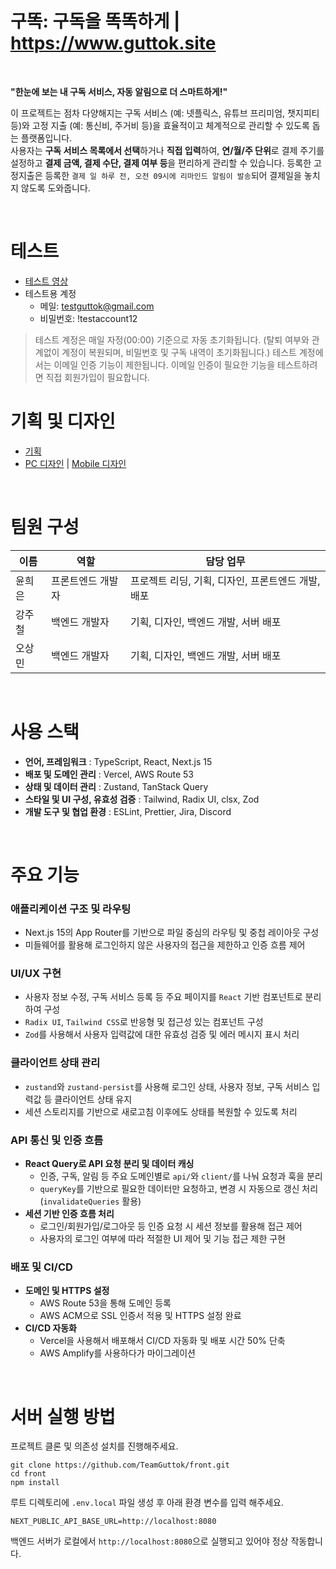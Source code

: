 # 구똑: 구독을 똑똑하게 | https://www.guttok.site

<br>

**"한눈에 보는 내 구독 서비스, 자동 알림으로 더 스마트하게!"**

이 프로젝트는 점차 다양해지는 구독 서비스 (예: 넷플릭스, 유튜브 프리미엄, 챗지피티 등)와 고정 지출 (예: 통신비, 주거비 등)을 효율적이고 체계적으로 관리할 수 있도록 돕는 플랫폼입니다.  
사용자는 **구독 서비스 목록에서 선택**하거나 **직접 입력**하여, **연/월/주 단위**로 결제 주기를 설정하고 **결제 금액, 결제 수단, 결제 여부 등**을 편리하게 관리할 수 있습니다.
등록한 고정지출은 등록한 `결제 일 하루 전, 오전 09시에 리마인드 알림이 발송`되어 결제일을 놓치지 않도록 도와줍니다.

<br>

# 테스트

- [테스트 영상](https://youtu.be/a84maY1SPt4)
- 테스트용 계정
  - 메일: testguttok@gmail.com
  - 비밀번호: !testaccount12

> 테스트 계정은 매일 자정(00:00) 기준으로 자동 초기화됩니다. (탈퇴 여부와 관계없이 계정이 복원되며, 비밀번호 및 구독 내역이 초기화됩니다.)
> 테스트 계정에서는 이메일 인증 기능이 제한됩니다. 이메일 인증이 필요한 기능을 테스트하려면 직접 회원가입이 필요합니다.

# 기획 및 디자인

- [기획](https://www.relume.io/app/project/P1385173_IIXxQacXXzIBf0mRbbfWDikpCaVTBQb-PvtLL61wn5U#mode=sitemap)
- [PC 디자인](https://creatie.ai/file/147084540353878?page_id=M&shareId=147084540353878) | [Mobile 디자인](https://creatie.ai/file/146925248165840?fileOpenFrom=home&fileTileSwitch=false&page_id=M)

<br>

# 팀원 구성

| 이름   | 역할              | 담당 업무                                          |
| ------ | ----------------- | -------------------------------------------------- |
| 윤희은 | 프론트엔드 개발자 | 프로젝트 리딩, 기획, 디자인, 프론트엔드 개발, 배포 |
| 강주철 | 백엔드 개발자     | 기획, 디자인, 백엔드 개발, 서버 배포               |
| 오상민 | 백엔드 개발자     | 기획, 디자인, 백엔드 개발, 서버 배포               |

<br>

# 사용 스택

- **언어, 프레임워크** : TypeScript, React, Next.js 15
- **배포 및 도메인 관리** : Vercel, AWS Route 53
- **상태 및 데이터 관리** : Zustand, TanStack Query
- **스타일 및 UI 구성, 유효성 검증** : Tailwind, Radix UI, clsx, Zod
- **개발 도구 및 협업 환경** : ESLint, Prettier, Jira, Discord

<br>

# 주요 기능

### 애플리케이션 구조 및 라우팅

- Next.js 15의 App Router를 기반으로 파일 중심의 라우팅 및 중첩 레이아웃 구성
- 미들웨어를 활용해 로그인하지 않은 사용자의 접근을 제한하고 인증 흐름 제어

### UI/UX 구현

- 사용자 정보 수정, 구독 서비스 등록 등 주요 페이지를 `React` 기반 컴포넌트로 분리하여 구성
- `Radix UI`, `Tailwind CSS`로 반응형 및 접근성 있는 컴포넌트 구성
- `Zod`를 사용해서 사용자 입력값에 대한 유효성 검증 및 에러 메시지 표시 처리

### 클라이언트 상태 관리

- `zustand`와 `zustand-persist`를 사용해 로그인 상태, 사용자 정보, 구독 서비스 입력값 등 클라이언트 상태 유지
- 세션 스토리지를 기반으로 새로고침 이후에도 상태를 복원할 수 있도록 처리

### API 통신 및 인증 흐름

- **React Query로 API 요청 분리 및 데이터 캐싱**
  - 인증, 구독, 알림 등 주요 도메인별로 `api/`와 `client/`를 나눠 요청과 훅을 분리
  - `queryKey`를 기반으로 필요한 데이터만 요청하고, 변경 시 자동으로 갱신 처리 (`invalidateQueries` 활용)
- **세션 기반 인증 흐름 처리**
  - 로그인/회원가입/로그아웃 등 인증 요청 시 세션 정보를 활용해 접근 제어
  - 사용자의 로그인 여부에 따라 적절한 UI 제어 및 기능 접근 제한 구현

### 배포 및 CI/CD

- **도메인 및 HTTPS 설정**
  - AWS Route 53을 통해 도메인 등록
  - AWS ACM으로 SSL 인증서 적용 및 HTTPS 설정 완료
- **CI/CD 자동화**
  - Vercel을 사용해서 배포해서 CI/CD 자동화 및 배포 시간 50% 단축
  - AWS Amplify를 사용하다가 마이그레이션

<br>

# 서버 실행 방법

프로젝트 클론 및 의존성 설치를 진행해주세요.

```
git clone https://github.com/TeamGuttok/front.git
cd front
npm install
```

루트 디렉토리에 `.env.local` 파일 생성 후 아래 환경 변수를 입력 해주세요.

```
NEXT_PUBLIC_API_BASE_URL=http://localhost:8080
```

백엔드 서버가 로컬에서 `http://localhost:8080`으로 실행되고 있어야 정상 작동합니다.

